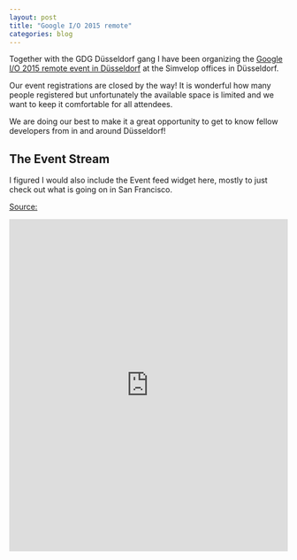```yaml
---
layout: post
title: "Google I/O 2015 remote"
categories: blog
---
```


Together with the GDG Düsseldorf gang I have been organizing the [Google I/O 2015 remote event in Düsseldorf](https://plus.google.com/u/0/events/ce0gksqbf0ck94511sv5sv5hb0g) at the Simvelop offices in Düsseldorf.

Our event registrations are closed by the way! It is wonderful how many people registered but unfortunately the available space is limited and we want to keep it comfortable for all attendees.

We are doing our best to make it a great opportunity to get to know fellow developers from in and around Düsseldorf!

## The Event Stream

I figured I would also include the Event feed widget here, mostly to just check out what is going on in San Francisco.

[Source:](https://events.google.com/io2015/widget)

<iframe src="https://events.google.com/io2015/embed" style="width:100%;height:600px" frameborder="0" allowfullscreen></iframe>